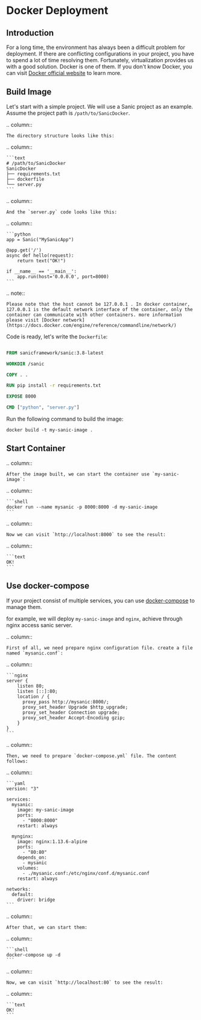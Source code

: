 # Docker Deployment

## Introduction

For a long time, the environment has always been a difficult problem for deployment. If there are conflicting configurations in your project, you have to spend a lot of time resolving them. Fortunately, virtualization provides us with a good solution. Docker is one of them. If you don't know Docker, you can visit [Docker official website](https://www.docker.com/) to learn more.

## Build Image

Let's start with a simple project. We will use a Sanic project as an example. Assume the project path is `/path/to/SanicDocker`.

.. column::

```
The directory structure looks like this:
```

.. column::

````
```text
# /path/to/SanicDocker
SanicDocker
├── requirements.txt
├── dockerfile
└── server.py
```
````

.. column::

```
And the `server.py` code looks like this:
```

.. column::

````
```python
app = Sanic("MySanicApp")

@app.get('/')
async def hello(request):
    return text("OK!")

if __name__ == '__main__':
    app.run(host='0.0.0.0', port=8000)
```
````

.. note::

```
Please note that the host cannot be 127.0.0.1 . In docker container, 127.0.0.1 is the default network interface of the container, only the container can communicate with other containers. more information please visit [Docker network](https://docs.docker.com/engine/reference/commandline/network/)
```

Code is ready, let's write the `Dockerfile`:

```Dockerfile

FROM sanicframework/sanic:3.8-latest

WORKDIR /sanic

COPY . .

RUN pip install -r requirements.txt

EXPOSE 8000

CMD ["python", "server.py"]
```

Run the following command to build the image:

```shell
docker build -t my-sanic-image .
```

## Start Container

.. column::

```
After the image built, we can start the container use `my-sanic-image`:
```

.. column::

````
```shell
docker run --name mysanic -p 8000:8000 -d my-sanic-image
```
````

.. column::

```
Now we can visit `http://localhost:8000` to see the result:
```

.. column::

````
```text
OK!
```
````

## Use docker-compose

If your project consist of multiple services, you can use [docker-compose](https://docs.docker.com/compose/) to manage them.

for example, we will deploy `my-sanic-image` and `nginx`, achieve through nginx access sanic server.

.. column::

```
First of all, we need prepare nginx configuration file. create a file named `mysanic.conf`:
```

.. column::

````
```nginx
server {
    listen 80;
    listen [::]:80;
    location / {
      proxy_pass http://mysanic:8000/;
      proxy_set_header Upgrade $http_upgrade;
      proxy_set_header Connection upgrade;
      proxy_set_header Accept-Encoding gzip;
    }
}
```
````

.. column::

```
Then, we need to prepare `docker-compose.yml` file. The content follows:
```

.. column::

````
```yaml
version: "3"

services:
  mysanic:
    image: my-sanic-image
    ports:
      - "8000:8000"
    restart: always

  mynginx:
    image: nginx:1.13.6-alpine
    ports:
      - "80:80"
    depends_on:
      - mysanic
    volumes:
      - ./mysanic.conf:/etc/nginx/conf.d/mysanic.conf
    restart: always

networks:
  default:
    driver: bridge
```
````

.. column::

```
After that, we can start them:
```

.. column::

````
```shell
docker-compose up -d
```
````

.. column::

```
Now, we can visit `http://localhost:80` to see the result:
```

.. column::

````
```text
OK!
```
````

